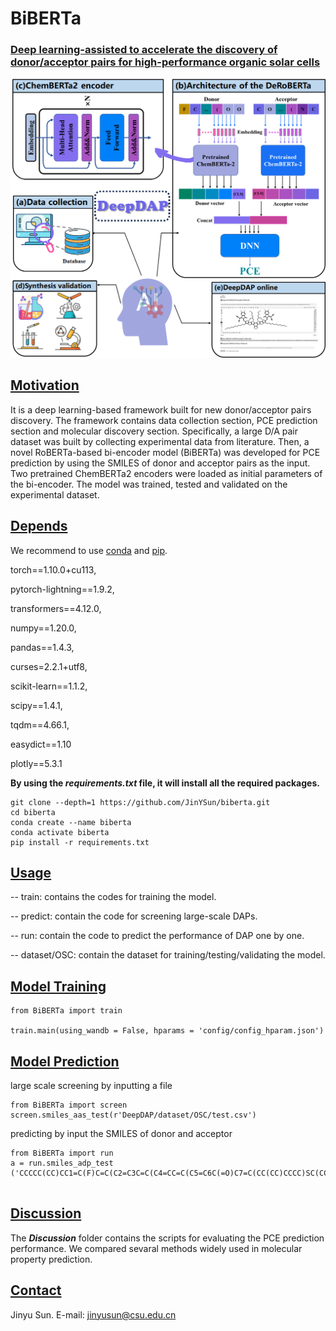 # BiBERTa

### **<u>Deep learning-assisted to accelerate the discovery of donor/acceptor pairs for high-performance organic solar cells</u>**

![overview](overview.jpg)

## <u>Motivation</u>

It is a deep learning-based framework built for new donor/acceptor pairs discovery. The framework contains data collection section, PCE prediction section and molecular discovery section. Specifically, a large D/A pair dataset was built by collecting experimental data from literature. Then, a novel RoBERTa-based bi-encoder model (BiBERTa) was developed for PCE prediction by using the SMILES of donor and acceptor pairs as the input. Two pretrained ChemBERTa2 encoders were loaded as initial parameters of the bi-encoder. The model was trained, tested and validated on the experimental dataset.

## <u>Depends</u>

We recommend to use [conda](https://conda.io/docs/user-guide/install/download.html) and [pip](https://pypi.org/project/pip/).

torch==1.10.0+cu113, 

pytorch-lightning==1.9.2, 

transformers==4.12.0,

numpy==1.20.0, 

pandas==1.4.3, 

curses=2.2.1+utf8,

scikit-learn==1.1.2,

scipy==1.4.1,

tqdm==4.66.1,

easydict==1.10

plotly==5.3.1

**By using the *requirements.txt* file, it will install all the required packages.**

```
git clone --depth=1 https://github.com/JinYSun/biberta.git
cd biberta
conda create --name biberta
conda activate biberta
pip install -r requirements.txt
```



## <u>Usage</u>

-- train:    contains the codes for training the model.

-- predict:    contain the code for screening large-scale DAPs.

-- run:    contain the code to predict the performance of DAP one by one. 

-- dataset/OSC:	contain the dataset for training/testing/validating the model.



## <u>Model Training</u>

```
from BiBERTa import train

train.main(using_wandb = False, hparams = 'config/config_hparam.json')
```

## <u>Model Prediction</u>

large scale screening by inputting a file

```
from BiBERTa import screen
screen.smiles_aas_test(r'DeepDAP/dataset/OSC/test.csv')
```

predicting by input the SMILES of donor  and acceptor

```
from BiBERTa import run
a = run.smiles_adp_test ('CCCCC(CC)CC1=C(F)C=C(C2=C3C=C(C4=CC=C(C5=C6C(=O)C7=C(CC(CC)CCCC)SC(CC(CC)CCCC)=C7C(=O)C6=C(C6=CC=C(C)S6)S5)S4)SC3=C(C3=CC(F)=C(CC(CC)CCCC)S3)C3=C2SC(C)=C3)S1','CCCCC(CC)CC1=CC=C(C2=C3C=C(C)SC3=C(C3=CC=C(CC(CC)CCCC)S3)C3=C2SC(C2=CC4=C(C5=CC(Cl)=C(CC(CC)CCCC)S5)C5=C(C=C(C)S5)C(C5=CC(Cl)=C(CC(CC)CCCC)S5)=C4S2)=C3)S1')                         
                    
```



## <u>Discussion</u> 

The ***Discussion*** folder contains the scripts for evaluating the PCE prediction performance.  We compared sevaral methods widely used in molecular property prediction.



## <u>Contact</u>

Jinyu Sun. E-mail: [jinyusun@csu.edu.cn](mailto:jinyusun@csu.edu.cn)
